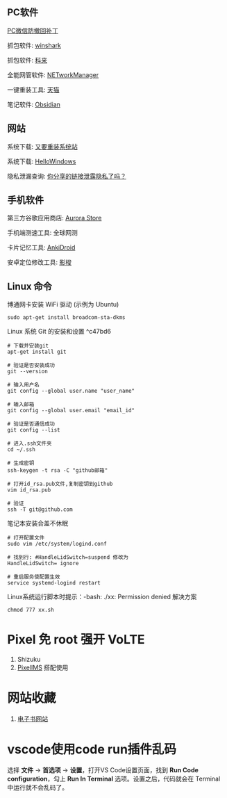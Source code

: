 
## PC软件
[PC微信防撤回补丁]( https://github.com/huiyadanli/RevokeMsgPatcher )

抓包软件: [winshark](https://www.wireshark.org/)

抓包软件: [ 科来](https://www.colasoft.com.cn/)

全能网管软件: [NETworkManager](https://github.com/BornToBeRoot/NETworkManager)

一键重装工具:  [天猫](http://down.bfxitong.com/sqpe/tm.exe)

笔记软件: [Obsidian ](https://obsidian.md/)


## 网站

系统下载: [又要重装系统站](https://yyczxt.com/)

系统下载: [HelloWindows](https://hellowindows.cn/)

隐私泄漏查询: [你分享的链接泄露隐私了吗？](https://uid.ejfkdev.com/)


## 手机软件
第三方谷歌应用商店: [Aurora Store](https://auroraoss.com/)

手机端测速工具: 全球网测

卡片记忆工具: [AnkiDroid](https://ankiweb.net/decks)

安卓定位修改工具: [影梭](https://github.com/ZCShou/GoGoGo)



## Linux 命令

博通网卡安装 WiFi 驱动 (示例为 Ubuntu)
```shell
sudo apt-get install broadcom-sta-dkms
```

Linux 系统 Git 的安装和设置 ^c47bd6
```shell
# 下载并安装git
apt-get install git

# 验证是否安装成功
git --version

# 输入用户名
git config --global user.name "user_name"

# 输入邮箱
git config --global user.email "email_id"

# 验证是否通信成功
git config --list

# 进入.ssh文件夹
cd ~/.ssh

# 生成密钥
ssh-keygen -t rsa -C "github邮箱"

# 打开id_rsa.pub文件,复制密钥到github
vim id_rsa.pub

# 验证
ssh -T git@github.com

```

笔记本安装合盖不休眠
```shell
# 打开配置文件
sudo vim /etc/system/logind.conf

# 找到行: #HandleLidSwitch=suspend 修改为
HandleLidSwitch= ignore

# 重启服务使配置生效
service systemd-logind restart
```

Linux系统运行脚本时提示：-bash: ./xx: Permission denied 解决方案
```shell
chmod 777 xx.sh
```
# Pixel 免 root 强开 VoLTE
1. Shizuku
2. [PixelIMS](https://github.com/kyujin-cho/pixel-volte-patch/blob/main/README.en.md) 搭配使用 


# 网站收藏

1. [电子书网站](https://book.tstrs.me/)



# vscode使用code run插件乱码
选择 **文件** -> **首选项** -> **设置**，打开VS Code设置页面，找到 **Run Code configuration**，勾上 **Run In Terminal** 选项。设置之后，代码就会在 Terminal 中运行就不会乱码了。